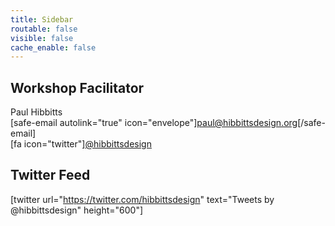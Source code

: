 ```yaml
---
title: Sidebar
routable: false
visible: false
cache_enable: false
---
```


## Workshop Facilitator
Paul Hibbitts  
[safe-email autolink="true" icon="envelope"]paul@hibbittsdesign.org[/safe-email]  
[fa icon="twitter"][@hibbittsdesign](https://twitter.com/hibbittsdesign)  

## Twitter Feed
[twitter url="https://twitter.com/hibbittsdesign" text="Tweets by @hibbittsdesign" height="600"]
